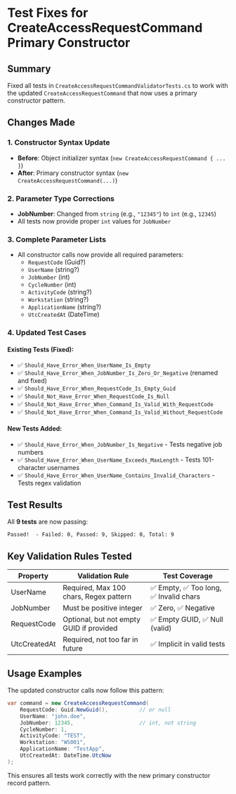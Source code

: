 # Test Fixes for CreateAccessRequestCommand Primary Constructor

## Summary

Fixed all tests in `CreateAccessRequestCommandValidatorTests.cs` to work with the updated `CreateAccessRequestCommand` that now uses a primary constructor pattern.

## Changes Made

### 1. Constructor Syntax Update
- **Before**: Object initializer syntax (`new CreateAccessRequestCommand { ... }`)
- **After**: Primary constructor syntax (`new CreateAccessRequestCommand(...)`)

### 2. Parameter Type Corrections
- **JobNumber**: Changed from `string` (e.g., `"12345"`) to `int` (e.g., `12345`)
- All tests now provide proper `int` values for `JobNumber`

### 3. Complete Parameter Lists
- All constructor calls now provide all required parameters:
  - `RequestCode` (Guid?)
  - `UserName` (string?)
  - `JobNumber` (int)
  - `CycleNumber` (int)
  - `ActivityCode` (string?)
  - `Workstation` (string?)
  - `ApplicationName` (string?)
  - `UtcCreatedAt` (DateTime)

### 4. Updated Test Cases

#### Existing Tests (Fixed):
- ✅ `Should_Have_Error_When_UserName_Is_Empty`
- ✅ `Should_Have_Error_When_JobNumber_Is_Zero_Or_Negative` (renamed and fixed)
- ✅ `Should_Have_Error_When_RequestCode_Is_Empty_Guid`
- ✅ `Should_Not_Have_Error_When_RequestCode_Is_Null`
- ✅ `Should_Not_Have_Error_When_Command_Is_Valid_With_RequestCode`
- ✅ `Should_Not_Have_Error_When_Command_Is_Valid_Without_RequestCode`

#### New Tests Added:
- ✅ `Should_Have_Error_When_JobNumber_Is_Negative` - Tests negative job numbers
- ✅ `Should_Have_Error_When_UserName_Exceeds_MaxLength` - Tests 101-character usernames
- ✅ `Should_Have_Error_When_UserName_Contains_Invalid_Characters` - Tests regex validation

## Test Results

All **9 tests** are now passing:

```
Passed!  - Failed: 0, Passed: 9, Skipped: 0, Total: 9
```

## Key Validation Rules Tested

| Property | Validation Rule | Test Coverage |
|----------|-----------------|---------------|
| UserName | Required, Max 100 chars, Regex pattern | ✅ Empty, ✅ Too long, ✅ Invalid chars |
| JobNumber | Must be positive integer | ✅ Zero, ✅ Negative |
| RequestCode | Optional, but not empty GUID if provided | ✅ Empty GUID, ✅ Null (valid) |
| UtcCreatedAt | Required, not too far in future | ✅ Implicit in valid tests |

## Usage Examples

The updated constructor calls now follow this pattern:

```csharp
var command = new CreateAccessRequestCommand(
    RequestCode: Guid.NewGuid(),          // or null
    UserName: "john.doe",
    JobNumber: 12345,                     // int, not string
    CycleNumber: 1,
    ActivityCode: "TEST",
    Workstation: "WS001",
    ApplicationName: "TestApp",
    UtcCreatedAt: DateTime.UtcNow
);
```

This ensures all tests work correctly with the new primary constructor record pattern.
